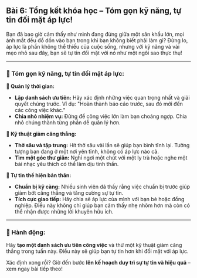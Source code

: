 ## Bài 6: Tổng kết khóa học – Tóm gọn kỹ năng, tự tin đối mặt áp lực!

Bạn đã bao giờ cảm thấy như mình đang đứng giữa một sân khấu lớn, mọi ánh mắt đều đổ dồn vào bạn trong khi bạn không biết phải làm gì? Đừng lo, áp lực là phần không thể thiếu của cuộc sống, nhưng với kỹ năng và vài mẹo nhỏ sau đây, bạn sẽ tự tin đối mặt với nó như một ngôi sao thực thụ!

---

### 📌 Tóm gọn kỹ năng, tự tin đối mặt áp lực:

**🔹 Quản lý thời gian:**
- **Lập danh sách ưu tiên:** Hãy xác định những việc quan trọng nhất và giải quyết chúng trước. Ví dụ: "Hoàn thành báo cáo trước, sau đó mới đến các công việc khác."
- **Chia nhỏ nhiệm vụ:** Đừng để công việc lớn làm bạn choáng ngợp. Chia nhỏ chúng thành từng phần dễ quản lý hơn.

**🔹 Kỹ thuật giảm căng thẳng:**
- **Thở sâu và tập trung:** Hít thở sâu vài lần sẽ giúp bạn bình tĩnh lại. Tưởng tượng bạn đang ở một nơi yên tĩnh, không có áp lực nào cả.
- **Tìm một góc thư giãn:** Nghỉ ngơi một chút với một ly trà hoặc nghe một bài nhạc yêu thích có thể làm dịu tinh thần.

**🔹 Tự tin thể hiện bản thân:**
- **Chuẩn bị kỹ càng:** Nhiều sinh viên đã thấy rằng việc chuẩn bị trước giúp giảm bớt căng thẳng và tăng cường sự tự tin.
- **Tích cực giao tiếp:** Hãy chia sẻ áp lực của mình với bạn bè hoặc đồng nghiệp. Điều này không chỉ giúp bạn cảm thấy nhẹ nhõm hơn mà còn có thể nhận được những lời khuyên hữu ích.

---

### 🚀 Hành động:

Hãy **tạo một danh sách ưu tiên công việc** và thử một kỹ thuật giảm căng thẳng trong tuần này. Điều này sẽ giúp bạn tự tin hơn khi đối mặt với áp lực.

Xác định xong rồi? Giờ đến bước **lên kế hoạch duy trì sự tự tin và hiệu quả** – xem ngay bài tiếp theo!